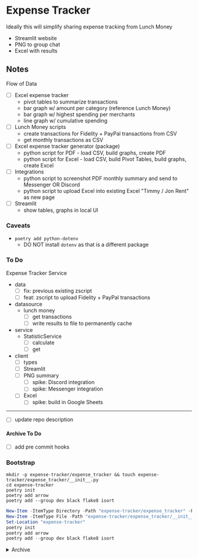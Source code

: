 # Expense Tracker
Ideally this will simplify sharing expense tracking from Lunch Money
- Streamlit website
- PNG to group chat
- Excel with results

## Notes

Flow of Data

- [ ] Excel expense tracker
  - pivot tables to summarize transactions
  - bar graph w/ amount per category (reference Lunch Money)
  - bar graph w/ highest spending per merchants
  - line graph w/ cumulative spending
- [ ] Lunch Money scripts
  - create transactions for Fidelity + PayPal transactions from CSV
  - get monthly transactions as CSV
- [ ] Excel expense tracker generator (package)
  - python script for PDF - load CSV, build graphs, create PDF
  - python script for Excel - load CSV, build Pivot Tables, build graphs, create Excel
- [ ] Integrations
  - python script to screenshot PDF monthly summary and send to Messenger OR Discord
  - python script to upload Excel into existing Excel "Timmy / Jon Rent" as new page
- [ ] Streamlit
	- show tables, graphs in local UI

### Caveats
- `poetry add python-dotenv`
  - DO NOT install `dotenv` as that is a different package

### To Do
Expense Tracker Service
- data
  - [ ] fix: previous existing zscript
  - [ ] feat: zscript to upload Fidelity + PayPal transactions
- datasource
  - lunch money
    - [ ] get transactions
    - [ ] write results to file to permanently cache
- service
  - StatisticService
    - [ ] calculate
    - [ ] get
- client
  - [ ] types
  - [ ] Streamlit
  - [ ] PNG summary 
    - [ ] spike: Discord integration
    - [ ] spike: Messenger integration
  - [ ] Excel
    - [ ] spike: build in Google Sheets
---
- [ ] update repo description

#### Archive To Do
- [ ] add pre commit hooks

### Bootstrap
```shell
mkdir -p expense-tracker/expense_tracker && touch expense-tracker/expense_tracker/__init__.py
cd expense-tracker
poetry init
poetry add arrow
poetry add --group dev black flake8 isort
```

```powershell
New-Item -ItemType Directory -Path "expense-tracker/expense_tracker" -Force
New-Item -ItemType File -Path "expense-tracker/expense_tracker/__init__.py" -Force
Set-Location "expense-tracker"
poetry init
poetry add arrow
poetry add --group dev black flake8 isort
```

<details>
<summary>Archive</summary>

# Expense Aggregation
Python ETL pipeline to build full transaction history from multiple credit cards

Currently, it is only one Pandas script that aggregates CSVs though

## Usage Instructions
- download transaction history
  - rename statements to include company name (can use `Powershell` script potentially)
    - if company not present in "company enum", write company parse logic in "find_transactions_table" and "normalize_transaction_df"
- update script "CONSTANTS"
- run locally
  ```
  poetry install
  poetry shell
  python main.py
  ```

## Notes
Bootstrap Steps
- `poetry init`
- `git init`
- write `.gitignore` using online `Python.gitignore`
- `poetry add loguru tabula-py[jpype] pandas`
  - NOTE: `tabula` is a package, but not related to reading PDFs
- write main.py
- download `financial_transaction_history` from all my credit card companies
- > write methodology
- [X] download PDFs
- [X] extract tables from PDFs to build transactions list CSV => gave up
- [X] download all as CSVs
- [X] build aggregated table
  - [X] add default column of rent_applicable_transaction
  - [X] remove credit 
- [X] create Excel spreadsheet
- [ ] build subset Excel spreadsheet by filter on rent_applicable_transaction column


### PDF Extraction Libraries
- pypdf
  - extract text and manually filter using index per type of PDF instead
  - Pros - very easy for library since I simply run `page.extract_text().split('\n')`
  - Cons
    - certain text gets appended together with no delimeter (eg: `Dec 11 Dec 11 MASALA BAYLITTLETONMA $116.37 `)
    - tons of custom code
      - pick page number
      - pick start of transaction list string
      - pick end of transaction list string
      - write logic to parse out each string
  - (possible implementation: Check row content to determine when to stop)
- camelot
  - NOTE: `poetry add camelot-py[base]` (NOT `camelot`)
  - camelot-py installation
    - use Python 3.8 - depends on `pdftopng 0.2.3` which requires Python 3.8, 3.7, or 3.6.
    - `poetry add opencv-python`
    - download [Ghostscript](https://ghostscript.com/releases/gsdnld.html)
      - check installed with either command:
        - `gswin64c --version`
        - ```python
          import ctypes
          from ctypes.util import find_library
          find_library("".join(("gsdll", str(ctypes.sizeof(ctypes.c_voidp) * 8), ".dll")))
          ```
    - `poetry add ghostscript`
  - CLI usage
    - `camelot lattice -plot text .\capital_one_Smry_2023_1496.pdf`
      - `poetry add matplotlib` - `ImportError: matplotlib is required for plotting.`
  - NOTE: Did not find any text and could not figure out how to customize
- tabula
  - NOTE: `poetry add tabula-py`
  - > WARNING: The stream doesn't provide any stream length, using fallback readUntilEnd, at offset 64514
  - This warning indicates that the library is unable to determine the length of the PDF stream, so it falls back to a method called readUntilEnd.
  - Tabula works for basic tables, but my financial documents require customization. Tabula customizes via template which are generated by the desktop app.
    - the Tabula desktop app requires installation of ORACLE Java 8. Using OpenJDK 8 (Zulu) does not seem to work. Oracle Java 8 does not ship with an installer and requires manual config (JAVA_HOME I assume?). Either way, I elected against spending more effort on Java 8 which I would need to uninstall manually

#### PDF Methodology

Method A
- download PDFs
- extract tables from PDFs to build transactions list CSV
- build Excel spreadsheet from aggregated table
  - add default column of rent_applicable_transaction
- build subset Excel spreadsheet of rent applicable transactions using column

Method B
- download PDFs
- extract tables from PDFs to build transactions list CSV
- build Next.js webapp
	- display list of transactions in Material Table (filter + sort columns)
	- display list of J Shee transactions via hard-coded code
	- deploy to Vercel

### Troubleshooting

```
Package operations: 1 install, 0 updates, 0 removals

  - Installing pdftopng (0.2.3): Failed

  RuntimeError

  Unable to find installation candidates for pdftopng (0.2.3)

  at ~\AppData\Roaming\pypoetry\venv\lib\site-packages\poetry\installation\chooser.py:74 in choose_for
       70│
       71│             links.append(link)
       72│
       73│         if not links:
    →  74│             raise RuntimeError(f"Unable to find installation candidates for {package}")
       75│
       76│         # Get the best link
       77│         chosen = max(links, key=lambda link: self._sort_key(package, link))
       78│

Cannot install pdftopng.
```

# To DO
- write ETL pipeline to get near real-time data
  - write Extract script to download transaction info
    - integrate w/ banks
  - update Transform script to run on transaction info
  - write Load script to save transaction info
    - build Google Sheets w/ pivot tables + graphs like "Timmy Expense Tracker"
- investigate using cron for ETL pipeline

</details>